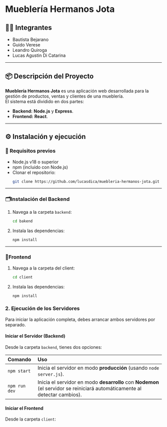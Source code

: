 # Mueblería Hermanos Jota

## 🧑‍💻 Integrantes
- Bautista Bejarano
- Guido Verese
- Leandro Quiroga
- Lucas Agustin Di Catarina

---

## 📦 Descripción del Proyecto

**Mueblería Hermanos Jota** es una aplicación web desarrollada para la gestión de productos, ventas y clientes de una mueblería.  
El sistema está dividido en dos partes:
- **Backend:** **Node.js** y **Express**.
- **Frontend:** **React**.

---

## ⚙️ Instalación y ejecución

### 🔹 Requisitos previos
- Node.js v18 o superior  
- npm (incluido con Node.js)
- Clonar el repositorio:
   ```bash
   git clone https://github.com/lucasdica/muebleria-hermanos-jota.git
---

### 🗂️Instalación del Backend
1. Navega a la carpeta `backend`:
    ```bash
    cd bakend
    ```
2.  Instala las dependencias:
    ```bash
    npm install
    ```
---

### 🎨Frontend
1.  Navega a la carpeta del client:
    ```bash
    cd client 
    ```

2.  Instala las dependencias:
    ```bash
    npm install
    ```

### 2. Ejecución de los Servidores

Para iniciar la aplicación completa, debes arrancar ambos servidores por separado.

#### **Iniciar el Servidor (Backend)**

Desde la carpeta `backend`, tienes dos opciones:

| Comando | Uso |
| :--- | :--- |
| `npm start` | Inicia el servidor en modo **producción** (usando `node server.js`). |
| `npm run dev` | Inicia el servidor en modo **desarrollo** con **Nodemon** (el servidor se reiniciará automáticamente al detectar cambios). |

#### **Iniciar el Frontend**

Desde la carpeta `client`: